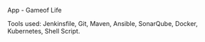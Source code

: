 App - Gameof Life

Tools used: Jenkinsfile, Git, Maven, Ansible, SonarQube, Docker, Kubernetes, Shell Script.

